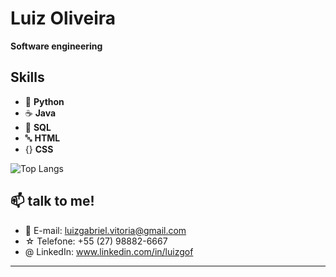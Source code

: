 # Luiz Oliveira

**Software engineering**

## Skills

- 🐍 **Python**
- ☕ **Java**
- 🎲 **SQL**
- 🔤 **HTML**
- {} **CSS**

![Top Langs](https://github-readme-stats.vercel.app/api/top-langs/?username=LuidyOn&layout=compact)

## 📫 talk to me!

- 📧 E-mail: [luizgabriel.vitoria@gmail.com](mailto:luizgabriel.vitoria@gmail.com)
- ☆ Telefone: +55 (27) 98882-6667
- @ LinkedIn: www.linkedin.com/in/luizgof
---

<!---
LuidyOn/LuidyOn is a ✨ special ✨ repository because its `README.md` (this file) appears on your GitHub profile.
You can click the Preview link to take a look at your changes.
--->
